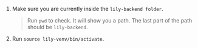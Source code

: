 1. Make sure you are currently inside the `lily-backend folder`.
    > Run `pwd` to check. It will show you a path. The last part of the path should be `lily-backend`.
1. Run `source lily-venv/bin/activate`.
